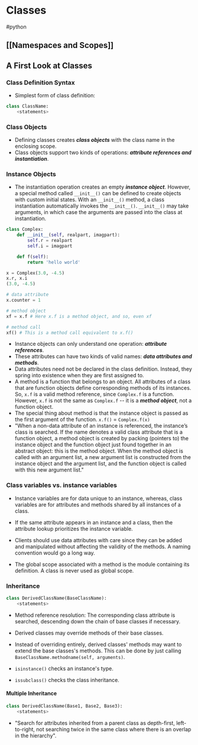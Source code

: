 # Classes
#python 

## [[Namespaces and Scopes]]

## A First Look at Classes
### Class Definition Syntax
- Simplest form of class definition:
```python
class ClassName:
	<statements>

```

### Class Objects
- Defining classes creates ***class objects*** with the class name in the enclosing scope.
- Class objects support two kinds of operations: ***attribute references and instantiation***.

### Instance Objects
- The instantiation operation creates an empty ***instance object***. However, a special method called `__init__()` can be defined to create objects with custom initial states. With an `__init__()` method, a class instantiation automatically invokes the `__init__()`. `__init__()` may take arguments, in which case the arguments are passed into the class at instantiation.
```python
class Complex:
    def __init__(self, realpart, imagpart):
        self.r = realpart
        self.i = imagpart

	def f(self):
		return 'hello world'

x = Complex(3.0, -4.5)
x.r, x.i
(3.0, -4.5)

# data attribute
x.counter = 1

# method object
xf = x.f # Here x.f is a method object, and so, even xf

# method call
xf() # This is a method call equivalent to x.f()

```
- Instance objects can only understand one operation: ***attribute references***.
- These attributes can have two kinds of valid names: ***data attributes and methods***.
- Data attributes need not be declared in the class definition. Instead, they spring into existence when they are first assigned to.
- A method is a function that belongs to an object. All attributes of a class that are function objects define corresponding methods of its instances. So, `x.f` is a valid method reference, since `Complex.f` is a function. However, `x.f` is not the same as `Complex.f` -- it is a ***method object***, not a function object.
- The special thing about method is that the instance object is passed as the first argument of the function. `x.f()` = `Complex.f(x)`
- "When a non-data attribute of an instance is referenced, the instance’s class is searched. If the name denotes a valid class attribute that is a function object, a method object is created by packing (pointers to) the instance object and the function object just found together in an abstract object: this is the method object. When the method object is called with an argument list, a new argument list is constructed from the instance object and the argument list, and the function object is called with this new argument list."

### Class variables vs. instance variables
- Instance variables are for data unique to an instance, whereas, class variables are for attributes and methods shared by all instances of a class.
- If the same attribute appears in an instance and a class, then the attribute lookup prioritizes the instance variable.
- Clients should use data attributes with care since they can be added and manipulated without affecting the validity of the methods. A naming convention would go a long way.

- The global scope associated with a method is the module containing its definition. A class is never used as global scope.

### Inheritance
```python
class DerivedClassName(BaseClassName):
    <statements>
```

- Method reference resolution: The corresponding class attribute is searched, descending down the chain of base classes if necessary.
- Derived classes may override methods of their base classes.
- Instead of overriding entirely, derived classes' methods may want to extend the base classes's methods. This can be done by just calling `BaseClassName.methodname(self, arguments)`.

- `isinstance()` checks an instance's type.
- `issubclass()` checks the class inheritance.

#### Multiple Inheritance
```python
class DerivedClassName(Base1, Base2, Base3):
    <statements>
```
- "Search for attributes inherited from a parent class as depth-first, left-to-right, not searching twice in the same class where there is an overlap in the hierarchy".